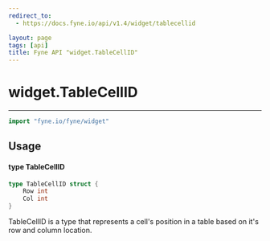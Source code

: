 ```yaml
---
redirect_to:
  - https://docs.fyne.io/api/v1.4/widget/tablecellid

layout: page
tags: [api]
title: Fyne API "widget.TableCellID"
---
```



# widget.TableCellID
---
```go
import "fyne.io/fyne/widget"
```

## Usage

#### type TableCellID

```go
type TableCellID struct {
	Row int
	Col int
}
```

TableCellID is a type that represents a cell's position in a table based on it's row and column location.
